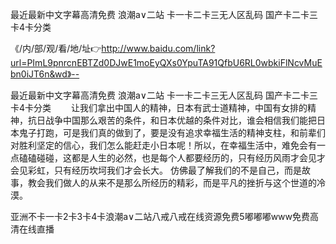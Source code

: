 最近最新中文字幕高清免费
浪潮a∨二站
卡一卡二卡三无人区乱码
国产卡二卡三卡4卡分类


《/内/部/观/看/地/址👉http://www.baidu.com/link?url=PImL9pnrcnEBTZd0DJwE1moEyQXs0YpuTA91QfbU6RL0wbkiFlNcvMuEbn0iJT6n&wd》--

最近最新中文字幕高清免费
浪潮a∨二站
卡一卡二卡三无人区乱码
国产卡二卡三卡4卡分类
　　让我们拿出中国人的精神，日本有武士道精神，中国有女排的精神，抗日战争中国那么艰苦的条件，和日本优越的条件对比，谁会相信我们能把日本鬼子打跑，可是我们真的做到了，要是没有追求幸福生活的精神支柱，和前辈们对胜利坚定的信心，我们怎么能赶走小日本呢！所以，在幸福生活中，难免会有一点磕磕碰碰，这都是人生的必然，也是每个人都要经历的，只有经历风雨才会见才会见彩虹，只有经历坎坷我们才会长大。
仿佛最了解我们的不是自己，而是故事，教会我们做人的从来不是那么所经历的精彩，而是平凡的挫折与这个世道的冷漠。





亚洲不卡一卡2卡3卡4卡浪潮a∨二站八戒八戒在线资源免费5嘟嘟嘟www免费高清在线直播
